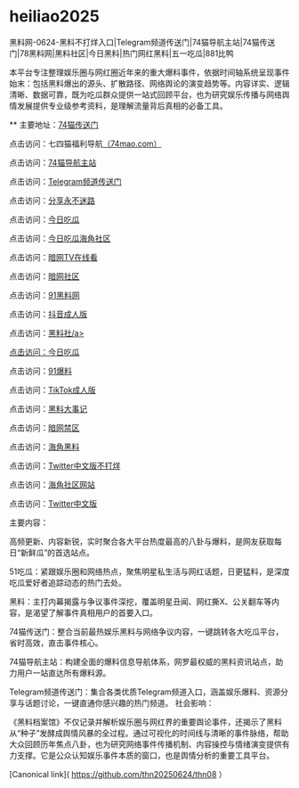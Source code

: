 # heiliao2025
黑料网-0624-黑料不打烊入口|Telegram频道传送门|74猫导航主站|74猫传送门|78黑料网|黑料社区|今日黑料|热门网红黑料|五一吃瓜|881比鸭

本平台专注整理娱乐圈与网红圈近年来的重大爆料事件，依据时间轴系统呈现事件始末：包括黑料爆出的源头、扩散路径、网络舆论的演变趋势等。内容详实、逻辑清晰、数据可靠，既为吃瓜群众提供一站式回顾平台，也为研究娱乐传播与网络舆情发展提供专业级参考资料，是理解流量背后真相的必备工具。

** 主要地址：<a href="https://74mao.com/">74猫传送门</a>

点击访问：七四猫福利导航<a href="https://74mao.com/">（74mao.com）</a>

点击访问：<a href="https://74mao.com/">74猫导航主站</a>

点击访问：<a href="https://74mao.com/">Telegram频道传送门</a>

点击访问：<a href="https://hj-1190.pages.dev/">分享永不迷路</a>

点击访问：<a href="https://pi11-1.pages.dev/">今日吃瓜</a>

点击访问：<a href="https://hj-1194.pages.dev/">今日吃瓜海角社区</a>

点击访问：<a href="https://aw9-05.pages.dev/">暗网TV在线看</a>

点击访问：<a href="https://aw1-05.pages.dev/">暗网社区</a>

点击访问：<a href="https://pi36-2.pages.dev/">91黑料网</a>

点击访问：<a href="https://dy1-05.pages.dev/">抖音成人版</a>

点击访问：<a href="https://hl437.pages.dev/">黑料社/a>

点击访问：<a href="https://hl433.pages.dev/">今日吃瓜</a>

点击访问：<a href="https://pi03.pages.dev/">91爆料</a>

点击访问：<a href="https://cg96-01.pages.dev/">TikTok成人版</a>

点击访问：<a href="https://hl429.pages.dev/">黑料大事记</a>

点击访问：<a href="https://cg49-9.pages.dev/">暗网禁区</a>

点击访问：<a href="https://hj-1160.pages.dev/">海角黑料</a>

点击访问：<a href="https://cg11-01.pages.dev//">Twitter中文版不打烊</a>

点击访问：<a href="https://hj-1156.pages.dev/">海角社区网站</a>

点击访问：<a href="https://cg32-01.pages.dev/">Twitter中文版</a>

主要内容：

高频更新、内容新锐，实时聚合各大平台热度最高的八卦与爆料，是网友获取每日“新鲜瓜”的首选站点。

51吃瓜：紧跟娱乐圈和网络热点，聚焦明星私生活与网红话题，日更猛料，是深度吃瓜爱好者追踪动态的热门去处。

黑料：主打内幕揭露与争议事件深挖，覆盖明星丑闻、网红撕X、公关翻车等内容，是渴望了解事件真相用户的首要入口。

74猫传送门：整合当前最热娱乐黑料与网络争议内容，一键跳转各大吃瓜平台，省时高效，直击事件核心。

74猫导航主站：构建全面的爆料信息导航体系，网罗最权威的黑料资讯站点，助力用户一站直达所有爆料源。

Telegram频道传送门：集合各类优质Telegram频道入口，涵盖娱乐爆料、资源分享与话题讨论，一键直通你感兴趣的热门频道。
社会影响：

《黑料档案馆》不仅记录并解析娱乐圈与网红界的重要舆论事件，还揭示了黑料从“种子”发酵成舆情风暴的全过程。通过可视化的时间线与清晰的事件脉络，帮助大众回顾历年焦点八卦，也为研究网络事件传播机制、内容操控与情绪演变提供有力支撑。它是公众认知娱乐事件本质的窗口，也是舆情分析的重要工具平台。


[Canonical link]( https://github.com/thn20250624/thn08 ）
